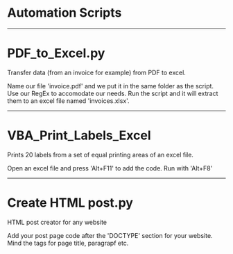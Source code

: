 # Automation Scripts

---

# PDF_to_Excel.py
Transfer data (from an invoice for example) from PDF to excel.

Name our file 'invoice.pdf' and we put it in the same folder as the script.
Use our RegEx to accomodate our needs.
Run the script and it will extract them to an excel file named 'invoices.xlsx'.

---

# VBA_Print_Labels_Excel
Prints 20 labels from a set of equal printing areas of an excel file.

Open an excel file and press 'Alt+F11' to add the code.
Run with 'Alt+F8'

---

# Create HTML post.py
HTML post creator for any website

Add your post page code after the 'DOCTYPE' section for your website. Mind the tags for page title, paragrapf etc.
